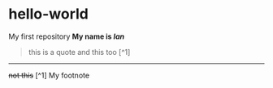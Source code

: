 # hello-world
My first repository
**My name is *Ian***
> this is a quote
> and this too [^1]
---
~~not this~~
[^1] My footnote
